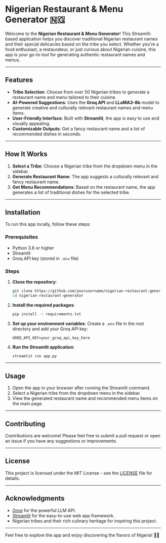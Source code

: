 # Nigerian Restaurant & Menu Generator 🇳🇬

Welcome to the **Nigerian Restaurant & Menu Generator**! This Streamlit-based application helps you discover traditional Nigerian restaurant names and their special delicacies based on the tribe you select. Whether you're a food enthusiast, a restaurateur, or just curious about Nigerian cuisine, this app is your go-to tool for generating authentic restaurant names and menus.

---

## Features

- **Tribe Selection**: Choose from over 50 Nigerian tribes to generate a restaurant name and menu tailored to their cuisine.
- **AI-Powered Suggestions**: Uses the **Groq API** and **LLaMA3-8b** model to generate creative and culturally relevant restaurant names and menu items.
- **User-Friendly Interface**: Built with **Streamlit**, the app is easy to use and visually appealing.
- **Customizable Outputs**: Get a fancy restaurant name and a list of recommended dishes in seconds.

---

## How It Works

1. **Select a Tribe**: Choose a Nigerian tribe from the dropdown menu in the sidebar.
2. **Generate Restaurant Name**: The app suggests a culturally relevant and fancy restaurant name.
3. **Get Menu Recommendations**: Based on the restaurant name, the app generates a list of traditional dishes for the selected tribe.

---

## Installation

To run this app locally, follow these steps:

### Prerequisites

- Python 3.8 or higher
- Streamlit
- Groq API key (stored in `.env` file)

### Steps

1. **Clone the repository**:
   ```bash
   git clone https://github.com/yourusername/nigerian-restaurant-generator.git
   cd nigerian-restaurant-generator
   ```

2. **Install the required packages**:
   ```bash
   pip install -r requirements.txt
   ```

3. **Set up your environment variables**:
   Create a `.env` file in the root directory and add your Groq API key:
   ```plaintext
   GROQ_API_KEY=your_groq_api_key_here
   ```

4. **Run the Streamlit application**:
   ```bash
   streamlit run app.py
   ```

---

## Usage

1. Open the app in your browser after running the Streamlit command.
2. Select a Nigerian tribe from the dropdown menu in the sidebar.
3. View the generated restaurant name and recommended menu items on the main page.

---

## Contributing

Contributions are welcome! Please feel free to submit a pull request or open an issue if you have any suggestions or improvements.

---

## License

This project is licensed under the MIT License - see the [LICENSE](LICENSE) file for details.

---

## Acknowledgments

- [Groq](https://groq.com/) for the powerful LLM API.
- [Streamlit](https://streamlit.io/) for the easy-to-use web app framework.
- Nigerian tribes and their rich culinary heritage for inspiring this project.

---

Feel free to explore the app and enjoy discovering the flavors of Nigeria! 🍛✨
